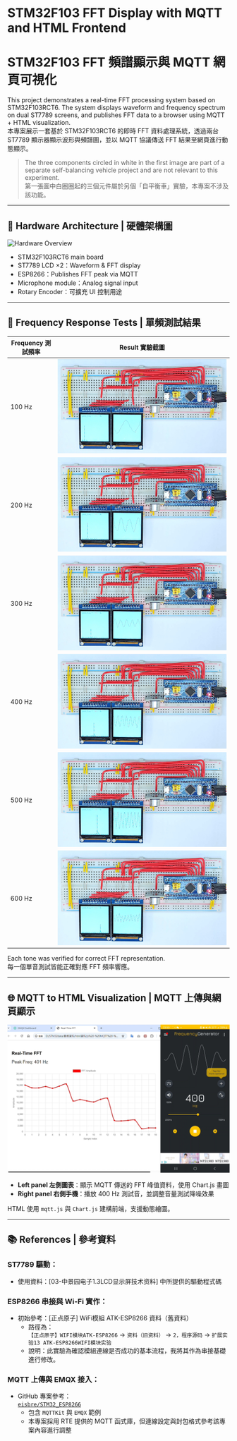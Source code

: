 # STM32F103 FFT Display with MQTT and HTML Frontend  
# STM32F103 FFT 頻譜顯示與 MQTT 網頁可視化

This project demonstrates a real-time FFT processing system based on STM32F103RCT6. The system displays waveform and frequency spectrum on dual ST7789 screens, and publishes FFT data to a browser using MQTT + HTML visualization.  
本專案展示一套基於 STM32F103RCT6 的即時 FFT 資料處理系統，透過兩台 ST7789 顯示器顯示波形與頻譜圖，並以 MQTT 協議傳送 FFT 結果至網頁進行動態顯示。

> The three components circled in white in the first image are part of a separate self-balancing vehicle project and are not relevant to this experiment.  
> 第一張圖中白圈圈起的三個元件屬於另個「自平衡車」實驗，本專案不涉及該功能。

---

## 🔧 Hardware Architecture | 硬體架構圖

![Hardware Overview](media/20241210-192203.jpg)

- STM32F103RCT6 main board  
- ST7789 LCD ×2：Waveform & FFT display  
- ESP8266：Publishes FFT peak via MQTT  
- Microphone module：Analog signal input  
- Rotary Encoder：可擴充 UI 控制用途  

---

## 🎯 Frequency Response Tests | 單頻測試結果

| Frequency 測試頻率 | Result 實驗截圖 |
|------------------|----------------|
| 100 Hz           | ![](media/20241210-155841.jpg) |
| 200 Hz           | ![](media/20241210-155924.jpg) |
| 300 Hz           | ![](media/20241210-160035.jpg) |
| 400 Hz           | ![](media/20241210-160214.jpg) |
| 500 Hz           | ![](media/20241210-160234.jpg) |
| 600 Hz           | ![](media/20241210-160417.jpg) |

Each tone was verified for correct FFT representation.  
每一個單音測試皆能正確對應 FFT 頻率響應。

---

## 🌐 MQTT to HTML Visualization | MQTT 上傳與網頁顯示

![Web Dashboard Screenshot](media/20250407_001815907.jpg)

- **Left panel 左側圖表**：顯示 MQTT 傳送的 FFT 峰值資料，使用 Chart.js 畫圖  
- **Right panel 右側手機**：播放 400 Hz 測試音，並調整音量測試降噪效果  

HTML 使用 `mqtt.js` 與 `Chart.js` 建構前端，支援動態繪圖。

---

## 📚 References | 參考資料

### ST7789 驅動：
- 使用資料：[03-中景园电子1.3LCD显示屏技术资料] 中所提供的驅動程式碼  

### ESP8266 串接與 Wi-Fi 實作：

- 初始參考：[正点原子] WiFi模組 ATK-ESP8266 資料（舊資料）  
  - 路徑為：  
    `【正点原子】WIFI模块ATK-ESP8266` → `资料（旧资料）` → `2，程序源码` → `扩展实验13 ATK-ESP8266WIFI模块实验`  
  - 說明：此實驗為確認模組連線是否成功的基本流程，我將其作為串接基礎進行修改。

### MQTT 上傳與 EMQX 接入：

- GitHub 專案參考：  
  [`eisbre/STM32_ESP8266`](https://github.com/eisbre/STM32_ESP8266)  
  - 包含 `MQTTKit` 與 `EMQX` 範例  
  - 本專案採用 RTE 提供的 MQTT 函式庫，但連線設定與封包格式參考該專案內容進行調整
